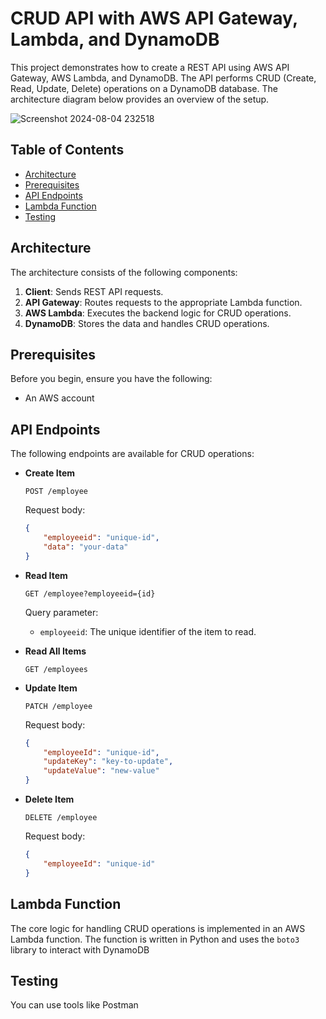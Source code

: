 # CRUD API with AWS API Gateway, Lambda, and DynamoDB

This project demonstrates how to create a REST API using AWS API Gateway, AWS Lambda, and DynamoDB. The API performs CRUD (Create, Read, Update, Delete) operations on a DynamoDB database. The architecture diagram below provides an overview of the setup.

![Screenshot 2024-08-04 232518](https://github.com/user-attachments/assets/e22022a7-ba93-4a39-b730-d4ab656735c0)

## Table of Contents

- [Architecture](#architecture)
- [Prerequisites](#prerequisites)
- [API Endpoints](#api-endpoints)
- [Lambda Function](#lambda-function)
- [Testing](#testing)

## Architecture

The architecture consists of the following components:

1. **Client**: Sends REST API requests.
2. **API Gateway**: Routes requests to the appropriate Lambda function.
3. **AWS Lambda**: Executes the backend logic for CRUD operations.
4. **DynamoDB**: Stores the data and handles CRUD operations.

## Prerequisites

Before you begin, ensure you have the following:

- An AWS account


## API Endpoints

The following endpoints are available for CRUD operations:

- **Create Item**

    ```http
    POST /employee
    ```

    Request body:

    ```json
    {
        "employeeid": "unique-id",
        "data": "your-data"
    }
    ```

- **Read Item**

    ```http
    GET /employee?employeeid={id}
    ```

    Query parameter:

    - `employeeid`: The unique identifier of the item to read.

- **Read All Items**

    ```http
    GET /employees
    ```

- **Update Item**

    ```http
    PATCH /employee
    ```

    Request body:

    ```json
    {
        "employeeId": "unique-id",
        "updateKey": "key-to-update",
        "updateValue": "new-value"
    }
    ```

- **Delete Item**

    ```http
    DELETE /employee
    ```

    Request body:

    ```json
    {
        "employeeId": "unique-id"
    }
    ```

## Lambda Function

The core logic for handling CRUD operations is implemented in an AWS Lambda function. The function is written in Python and uses the `boto3` library to interact with DynamoDB



## Testing

You can use tools like Postman
